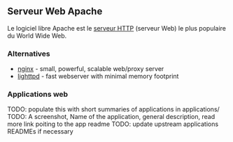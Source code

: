 ## Serveur Web Apache

Le logiciel libre Apache est le [serveur HTTP](https://fr.wikipedia.org/wiki/Serveur_HTTP) (serveur Web) le plus populaire du World Wide Web.

### Alternatives
  * [nginx](http://packages.debian.org/wheezy/nginx) - small, powerful, scalable web/proxy server
  * [lighttpd](http://packages.debian.org/wheezy/lighttpd) - fast webserver with minimal memory footprint


### Applications web

TODO: populate this with short summaries of applications in applications/
TODO: A screenshot, Name of the application, general description, read more link poiting to the app readme
TODO: update upstream applications READMEs if necessary